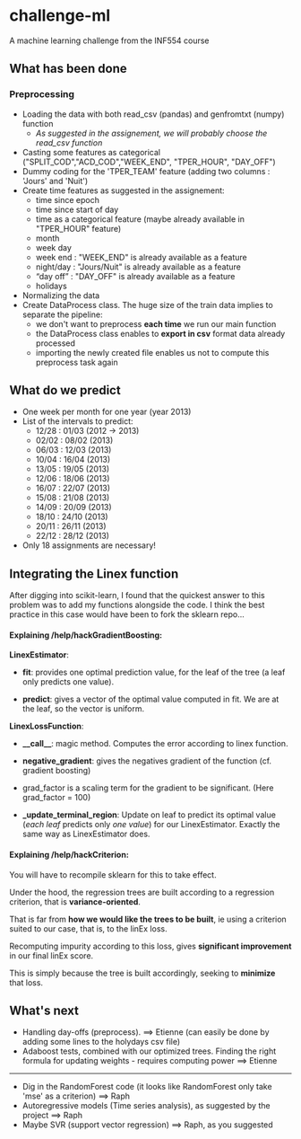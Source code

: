# challenge-ml

A machine learning challenge from the INF554 course

## What has been done

### Preprocessing

* Loading the data with both read_csv (pandas) and genfromtxt (numpy) function
    * *As suggested in the assignement, we will probably choose the read_csv function*
* Casting some features as categorical ("SPLIT_COD","ACD_COD","WEEK_END", "TPER_HOUR", "DAY_OFF")
* Dummy coding for the 'TPER_TEAM' feature (adding two columns : 'Jours' and 'Nuit')
* Create time features as suggested in the assignement:
    * time since epoch
    * time since start of day
    * time as a categorical feature (maybe already available in "TPER_HOUR" feature)
    * month
    * week day
    * week end : "WEEK_END" is already available as a feature
    * night/day : "Jours/Nuit" is already available as a feature
    * “day off” : "DAY_OFF" is already available as a feature
    * holidays 
* Normalizing the data
* Create DataProcess class. The huge size of the train data implies to separate the pipeline:
    * we don't want to preprocess **each time** we run our main function
    * the DataProcess class enables to **export in csv** format data already processed
    * importing the newly created file enables us not to compute this preprocess task again

## What do we predict

* One week per month for one year (year 2013)
* List of the intervals to predict:
    * 12/28 : 01/03 (2012 -> 2013)
    * 02/02 : 08/02 (2013)
    * 06/03 : 12/03 (2013)
    * 10/04 : 16/04 (2013)
    * 13/05 : 19/05 (2013)
    * 12/06 : 18/06 (2013)
    * 16/07 : 22/07 (2013)
    * 15/08 : 21/08 (2013)
    * 14/09 : 20/09 (2013)
    * 18/10 : 24/10 (2013)
    * 20/11 : 26/11 (2013)
    * 22/12 : 28/12 (2013)
* Only 18 assignments are necessary!

## Integrating the Linex function

After digging into scikit-learn, I found that the quickest answer to this problem was to add my functions alongside the code. I think the best practice in this case would have been to fork the sklearn repo...

#### Explaining **/help/hackGradientBoosting**:

**LinexEstimator**:

* **fit**: provides one optimal prediction value, for the leaf of the tree (a leaf only predicts one value).

* **predict**: gives a vector of the optimal value computed in fit. We are at the leaf, so the vector is uniform.

**LinexLossFunction**:

 * **\_\_call\_\_**: magic method. Computes the error according to linex function.

 * **negative\_gradient**: gives the negatives gradient of the function (cf. gradient boosting)

  * grad\_factor is a scaling term for the gradient to be significant. (Here grad\_factor = 100)

 * **\_update\_terminal\_region**: Update on leaf to predict its optimal value (*each leaf* predicts only *one value*) for our LinexEstimator. Exactly the same way as LinexEstimator does.

#### Explaining **/help/hackCriterion**:

You will have to recompile sklearn for this to take effect.

Under the hood, the regression trees are built according to a regression criterion, that is **variance-oriented**.

That is far from **how we would like the trees to be built**, ie using a criterion suited to our case, that is, to the linEx loss.

Recomputing impurity according to this loss, gives **significant improvement** in our final linEx score.

This is simply because the tree is built accordingly, seeking to **minimize** that loss.



## What's next

* Handling day-offs (preprocess). ==> Etienne (can easily be done by adding some lines to the holydays csv file)
* Adaboost tests, combined with our optimized trees. Finding the right formula for updating weights - requires computing power ==> Etienne

___

* Dig in the RandomForest code (it looks like RandomForest only take 'mse' as a criterion) ==> Raph
* Autoregressive models (Time series analysis), as suggested by the project ==> Raph
* Maybe SVR (support vector regression) ==> Raph, as you suggested
